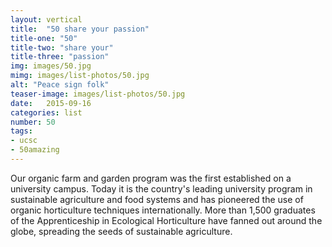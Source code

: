 ```yaml
---
layout: vertical
title:  "50 share your passion"
title-one: "50"
title-two: "share your"
title-three: "passion"
img: images/50.jpg
mimg: images/list-photos/50.jpg
alt: "Peace sign folk"
teaser-image: images/list-photos/50.jpg
date:   2015-09-16
categories: list
number: 50
tags:
- ucsc
- 50amazing
---
```

Our organic farm and garden program was the first established on a university campus. Today it is the country's leading university program in sustainable agriculture and food systems and has pioneered the use of organic horticulture techniques internationally. More than 1,500 graduates of the Apprenticeship in Ecological Horticulture have fanned out around the globe, spreading the seeds of sustainable agriculture. 

